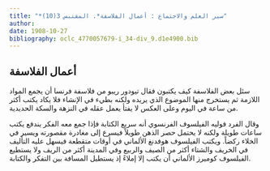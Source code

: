 ```yaml
---
title: "*سير العلم والاجتماع : أعمال الفلاسفة*. المقتبس 3(10)"
author: 
date: 1908-10-27
bibliography: oclc_4770057679-i_34-div_9.d1e4900.bib
---
```




##  أعمال الفلاسفة 


 سئل بعض الفلاسفة كيف يكتبون فقال تيودور ريبو من فلاسفة فرنسا أن يجمع المواد اللازمة ثم يستخرج منها الموضوع الذي يريده ولكنه بطيء في الإنشاء فلا يكاد يكتب أكثر من ساعة في اليوم وعلى العكس لا يفتأ يعمل عقله في النزهة والسكة الحديدية. 

 وقال الفرد فوليه الفيلسوف الفرنسوي أنه سريع الكتابة فإذا جمع معه الفكر يندفع يكتب ساعات طويلة ولكنه لا يحتمل حصر الذهن طويلاً فيسرع إلى مغادرة مقصورته ويسير   في الخلاء ركضاً. ويكتب الفيلسوف هوفدنغ الألماني في أوقات متقطعة فيسهل عليه التأليف في الخريف والشتاء أكثر من الصيف والربيع وفي المدينة أكثر من الريف ولا يستطيع الفيلسوف كوميرز الألماني أن يكتب إلا إملاءً إذ يستطيل المسافة بين التفكر والكتابة. 
